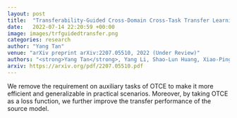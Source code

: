 ```yaml
---
layout: post
title:  "Transferability-Guided Cross-Domain Cross-Task Transfer Learning"
date:   2022-07-14 22:20:59 +00:00
image: images/trfguidedtransfer.png
categories: research
author: "Yang Tan"
venue: "arXiv preprint arXiv:2207.05510, 2022 (Under Review)"
authors: "<strong>Yang Tan</strong>, Yang Li, Shao-Lun Huang, Xiao-Ping Zhang"
arxiv: https://arxiv.org/pdf/2207.05510.pdf
---
```

We remove the requirement on auxiliary tasks of OTCE to make it more efficient and generalizable in practical scenarios. Moreover, by taking OTCE as a loss function, we further improve the transfer performance of the source model. 

